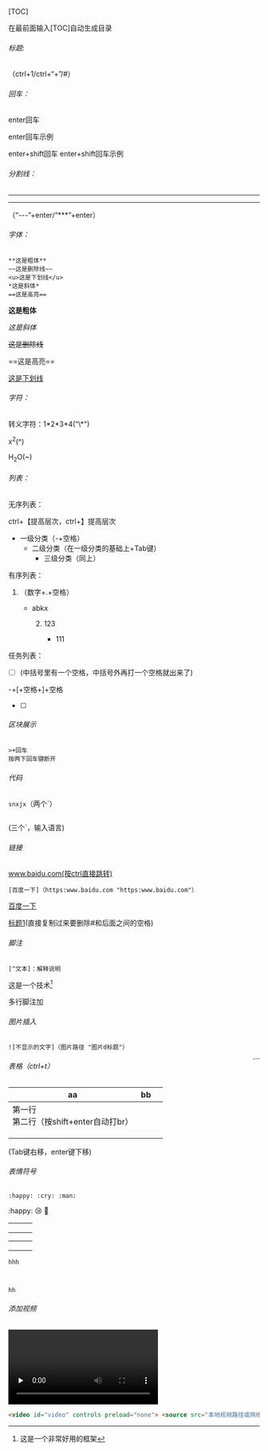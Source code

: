 [TOC]

在最前面输入[TOC]自动生成目录

###### 标题:

（ctrl+1/ctrl+“+”/#）

###### 回车：

enter回车

enter回车示例

enter+shift回车
enter+shift回车示例

###### 分割线：

***

---

（“---”+enter/“***”+enter）

###### 字体：

```
**这是粗体**
~~这是删除线~~
<u>这是下划线</u>
*这是斜体*
==这是高亮==
```

**这是粗体**

*这是斜体*

~~这是删除线~~

==这是高亮==

<u>这是下划线</u>

###### 字符：

转义字符：1\*2\*3\*4(“\\*")

x<sup>2</sup>(^)

H<sub>2</sub>O(~)

###### 列表：

无序列表：

ctrl+【提高层次，ctrl+】提高层次

* 一级分类（-+空格）
	* 二级分类（在一级分类的基础上+Tab键）
		* 三级分类（同上）

有序列表：

1. （数字+.+空格）

	*  abkx

		2. 123

			* 111

				

任务列表：

- [ ] (中括号里有一个空格，中括号外再打一个空格就出来了)

-+[+空格+]+空格

- [ ] 

###### 区块展示

```
>+回车
按两下回车键断开
```

>
>
>>
>>
>>>>
>>
>>

###### 代码

`snxjx`（两个`）

```jnsa
```

(三个`，输入语言)

###### 链接

www.baidu.com(按ctrl直接跳转)

```text
[百度一下]（https:www.baidu.com "https:www.baidu.com"）
```

[百度一下](https:www.baidu.com "https:www.baidu.com")

[标题1](######标题:)(直接复制过来要删除#和后面之间的空格)

###### 脚注

```text
[^文本]：解释说明
```

这是一个技术[^1]

[^1]:这是一个非常好用的框架

多行脚注加<br>

[^1]:举例说明<br>看了么

###### 图片插入

```
![不显示的文字]（图片路径 "图片d标题"）
```

<img src="壁纸/Soleil.jpg" title="soleil" style="zoom: 25%;" align="right"/>



###### 表格（ctrl+t）

| aa                                          | bb   |      |
| ------------------------------------------- | ---- | ---- |
| 第一行<br />第二行（按shift+enter自动打br） |      |      |
|                                             |      |      |
|                                             |      |      |
|                                             |      |      |

(Tab键右移，enter键下移)

###### 表情符号

```
:happy: :cry: :man:
```

:happy: :cry: :man:

|      |      |      |
| ---- | ---- | ---- |
|      |      |      |
|      |      |      |
|      |      |      |



|      |      |      |
| ---- | ---- | ---- |
|      |      |      |
|      |      |      |
|      |      |      |

```
hhh



```



```
hh
```

###### 添加视频

<video id="video" controls preload="none"> <source src="本地视频路径或网络视频链接.mp4" type="video/mp4"> 您的浏览器不支持视频播放。 </video> 

```html
<video id="video" controls preload="none"> <source src="本地视频路径或网络视频链接.mp4" type="video/mp4"> 您的浏览器不支持视频播放。 </video> 
```

